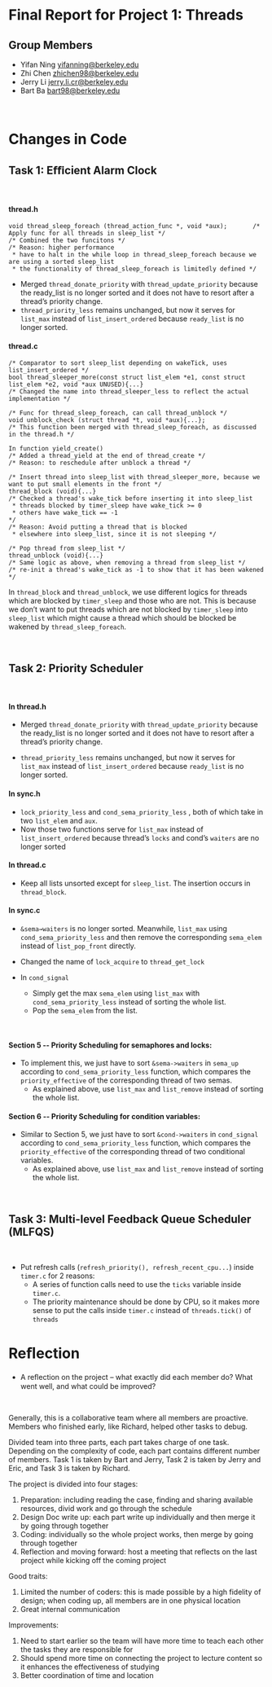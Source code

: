 Final Report for Project 1: Threads
===================================

## Group Members

- Yifan Ning <yifanning@berkeley.edu>
- Zhi Chen <zhichen98@berkeley.edu>
- Jerry Li <jerry.li.cr@berkeley.edu>
- Bart Ba <bart98@berkeley.edu>
<br />



# Changes in Code


## Task 1: Eﬃcient Alarm Clock

<br />

#### thread.h
```{c}
void thread_sleep_foreach (thread_action_func *, void *aux);       /* Apply func for all threads in sleep_list */
/* Combined the two funcitons */
/* Reason: higher performance
 * have to halt in the while loop in thread_sleep_foreach because we are using a sorted sleep_list
 * the functionality of thread_sleep_foreach is limitedly defined */
```

- Merged `thread_donate_priority` with `thread_update_priority` because the ready_list is no longer sorted and it does not have to resort after a thread’s priority change.
- `thread_priority_less` remains unchanged, but now it serves for  `list_max` instead of `list_insert_ordered` because  `ready_list` is no longer sorted.


#### thread.c
```{c}
/* Comparator to sort sleep_list depending on wakeTick, uses list_insert_ordered */
bool thread_sleeper_more(const struct list_elem *e1, const struct list_elem *e2, void *aux UNUSED){...}
/* Changed the name into thread_sleeper_less to reflect the actual implementation */

/* Func for thread_sleep_foreach, can call thread_unblock */
void unblock_check (struct thread *t, void *aux){...};
/* This function been merged with thread_sleep_foreach, as discussed in the thread.h */

In function yield_create()
/* Added a thread_yield at the end of thread_create */
/* Reason: to reschedule after unblock a thread */

/* Insert thread into sleep_list with thread_sleeper_more, because we want to put small elements in the front */
thread_block (void){...}
/* Checked a thread's wake_tick before inserting it into sleep_list
 * threads blocked by timer_sleep have wake_tick >= 0
 * others have wake_tick == -1 
*/
/* Reason: Avoid putting a thread that is blocked  
 * elsewhere into sleep_list, since it is not sleeping */

/* Pop thread from sleep_list */
thread_unblock (void){...}
/* Same logic as above, when removing a thread from sleep_list */
/* re-init a thread's wake_tick as -1 to show that it has been wakened */

```

In `thread_block` and `thread_unblock`, we use different logics for threads which are blocked by `timer_sleep` and those who are not. This is because we don’t want to put threads which are not blocked by `timer_sleep` into `sleep_list` which might cause a thread which should be blocked be wakened by `thread_sleep_foreach`.



<br />


## Task 2: Priority Scheduler

<br />

#### In thread.h
- Merged `thread_donate_priority` with `thread_update_priority` because the ready_list is no longer sorted and it does not have to resort after a thread’s priority change.

- `thread_priority_less` remains unchanged, but now it serves for  `list_max` instead of `list_insert_ordered` because  `ready_list` is no longer sorted.
  
#### In sync.h
- `lock_priority_less` and  `cond_sema_priority_less`  , both of which take in two `list_elem` and `aux`.
- Now those two functions serve for  `list_max` instead of `list_insert_ordered` because  thread’s `locks`  and cond’s `waiters` are  no longer sorted
  
#### In thread.c
- Keep all lists unsorted except for `sleep_list`. The insertion occurs in `thread_block`.
  
#### In sync.c
- `&sema→waiters` is no longer sorted. Meanwhile,  `list_max` using `cond_sema_priority_less` and then remove the corresponding `sema_elem` instead of `list_pop_front` directly.
  
- Changed the name of `lock_acquire` to `thread_get_lock`
  
- In `cond_signal`
  - Simply get the max `sema_elem` using `list_max` with `cond_sema_priority_less` instead of sorting the whole list.
  - Pop the `sema_elem` from the list.
  
<br />

#### Section 5 -- Priority Scheduling for semaphores and locks:
- To implement this, we just have to sort `&sema->waiters` in `sema_up` according to `cond_sema_priority_less` function, which compares the `priority_effective` of the corresponding thread of two semas.
  - As explained above, use `list_max` and `list_remove` instead of sorting the whole list.
  
  
#### Section 6 -- Priority Scheduling for condition variables:

- Similar to Section 5, we just have to sort `&cond->waiters` in `cond_signal` according to `cond_sema_priority_less` function, which compares the `priority_effective` of the corresponding thread of two conditional variables.
  - As explained above, use `list_max` and `list_remove` instead of sorting the whole list.


<br />


## Task 3: Multi-level Feedback Queue Scheduler (MLFQS)

<br />

- Put refresh calls (`refresh_priority(), refresh_recent_cpu...`) inside `timer.c` for 2 reasons:
  - A series of function calls need to use the `ticks` variable inside `timer.c`.
  - The priority maintenance should be done by CPU, so it makes more sense to put the calls inside `timer.c` instead of `threads.tick()` of `threads`



# Reﬂection
 
-  A reﬂection on the project – what exactly did each member do? What went well, and what could be improved?

<br />

Generally, this is a collaborative team where all members are proactive. Members who finished early, like Richard, helped other tasks to debug. 

Divided team into three parts, each part takes charge of one task. Depending on the complexity of code, each part contains different number of members. Task 1 is taken by Bart and Jerry, Task 2 is taken by Jerry and Eric, and Task 3 is taken by Richard. 

The project is divided into four stages:
1. Preparation: including reading the case, finding and sharing available resources, divid work and go through the schedule
2. Design Doc write up: each part write up individually and then merge it by going through together
3. Coding: individually so the whole project works, then merge by going through together
3. Reflection and moving forward: host a meeting that reflects on the last project while kicking off the coming project

Good traits:
1. Limited the number of coders: this is made possible by a high fidelity of design; when coding up, all members are in one physical location
2. Great internal communication

Improvements:
1. Need to start earlier so the team will have more time to teach each other the tasks they are responsible for
2. Should spend more time on connecting the project to lecture content so it enhances the effectiveness of studying
3. Better coordination of time and location
